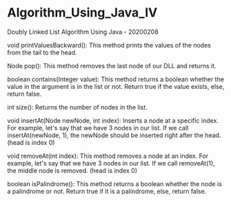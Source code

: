 # Algorithm_Using_Java_IV
Doubly Linked List Algorithm Using Java - 20200208

void printValuesBackward(): This method prints the values of the nodes from the tail to the head.

Node pop(): This method removes the last node of our DLL and returns it.

boolean contains(Integer value): This method returns a boolean whether the value in the argument is in the list or not. Return true if the value exists, else, return false.

int size(): Returns the number of nodes in the list.

void insertAt(Node newNode, int index): Inserts a node at a specific index. For example, let's say that we have 3 nodes in our list. If we call insertAt(newNode, 1), the newNode should be inserted right after the head. (head is index 0)

void removeAt(int index): This method removes a node at an index. For example, let's say that we have 3 nodes in our list. If we call removeAt(1), the middle node is removed. (head is index 0)

boolean isPalindrome(): This method returns a boolean whether the node is a palindrome or not. Return true if it is a palindrome, else, return false.
